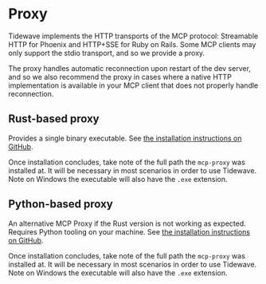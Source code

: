 # Proxy

Tidewave implements the HTTP transports of the MCP protocol: Streamable HTTP
for Phoenix and HTTP+SSE for Ruby on Rails. Some MCP clients may only support
the stdio transport, and so we provide a proxy.

The proxy handles automatic reconnection upon restart of the dev server, and
so we also recommend the proxy in cases where a native HTTP implementation is
available in your MCP client that does not properly handle reconnection.

## Rust-based proxy

Provides a single binary executable. See [the
installation instructions on GitHub](https://github.com/tidewave-ai/mcp_proxy_rust#installation).

Once installation concludes, take note of the full path
the `mcp-proxy` was installed at. It will be necessary
in most scenarios in order to use Tidewave. Note on Windows
the executable will also have the `.exe` extension.

## Python-based proxy

An alternative MCP Proxy if the Rust version is not working as expected.
Requires Python tooling on your machine. See [the installation instructions
on GitHub](https://github.com/sparfenyuk/mcp-proxy).

Once installation concludes, take note of the full path
the `mcp-proxy` was installed at. It will be necessary
in most scenarios in order to use Tidewave. Note on Windows
the executable will also have the `.exe` extension.
